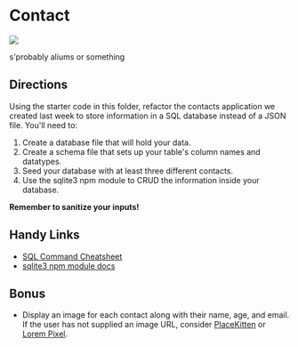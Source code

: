 # Contact
![](http://2.bp.blogspot.com/-0qDTtAVym3U/UyIhIc-CZcI/AAAAAAAAPj4/aLJRrw_UECs/s1600/foster.jpeg)

s'probably aliums or something

## Directions

Using the starter code in this folder, refactor the contacts application we created last week to store information in a SQL database instead of a JSON file. You'll need to:

1. Create a database file that will hold your data.
2. Create a schema file that sets up your table's column names and datatypes.
3. Seed your database with at least three different contacts.
4. Use the sqlite3 npm module to CRUD the information inside your database.

**Remember to sanitize your inputs!**

## Handy Links
- [SQL Command Cheatsheet](https://github.com/ga-students/artemis_students/blob/master/guides/sql_cheatsheet.md)
- [sqlite3 npm module docs](https://www.npmjs.com/package/sqlite3)

## Bonus

- Display an image for each contact along with their name, age, and email. If the user has not supplied an image URL, consider [PlaceKitten](https://placekitten.com/) or [Lorem Pixel](http://lorempixel.com/).
